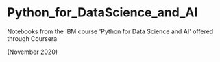 # Python_for_DataScience_and_AI
Notebooks from the IBM course 'Python for Data Science and AI' offered through Coursera

(November 2020)
